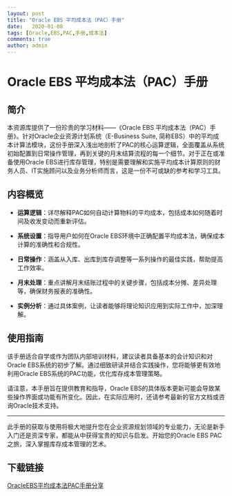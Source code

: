 ```yaml
---
layout: post
title: "Oracle EBS 平均成本法（PAC）手册"
date:   2020-01-08
tags: [Oracle,EBS,PAC,手册,成本法]
comments: true
author: admin
---
```

# Oracle EBS 平均成本法（PAC）手册

## 简介

本资源库提供了一份珍贵的学习材料——《Oracle EBS 平均成本法（PAC）手册》。针对Oracle企业资源计划系统（E-Business Suite, 简称EBS）中的平均成本计算法模块，这份手册深入浅出地剖析了PAC的核心运算逻辑，全面覆盖从系统初始配置到日常操作管理，再到关键的月末结算流程的每一个细节。对于正在或准备使用Oracle EBS进行库存管理，特别是需要理解和实施平均成本计算原则的财务人员、IT实施顾问以及业务分析师而言，这是一份不可或缺的参考和学习工具。

## 内容概览

- **运算逻辑**：详尽解释PAC如何自动计算物料的平均成本，包括成本如何随着时间及收发变动而重新评估。
  
- **系统设置**：指导用户如何在Oracle EBS环境中正确配置平均成本法，确保成本计算的准确性和合规性。
  
- **日常操作**：涵盖从入库、出库到库存调整等一系列操作的最佳实践，帮助提高工作效率。
  
- **月末处理**：重点讲解月末结账过程中的关键步骤，包括成本分摊、差异处理等，确保财务报表的准确性。
  
- **实例分析**：通过具体案例，让读者能够将理论知识应用到实际工作中，加深理解。

## 使用指南

该手册适合自学或作为团队内部培训材料，建议读者具备基本的会计知识和对Oracle EBS系统的初步了解。通过细致研读并结合实践操作，您将能够更有效地利用Oracle EBS系统的PAC功能，优化库存成本管理策略。

请注意，本手册旨在提供教育和指导，Oracle EBS的具体版本更新可能会导致某些操作界面或功能有所变化。因此，在实际应用时，还请参考最新的官方文档或咨询Oracle技术支持。

---

此手册的获取与使用将极大地提升您在企业资源规划领域的专业能力，无论是新手入门还是资深专家，都能从中获得宝贵的知识与启发。开始您的Oracle EBS PAC之旅，深入掌握库存成本管理的艺术。

## 下载链接

[OracleEBS平均成本法PAC手册分享](https://pan.quark.cn/s/bab561e7aac3)